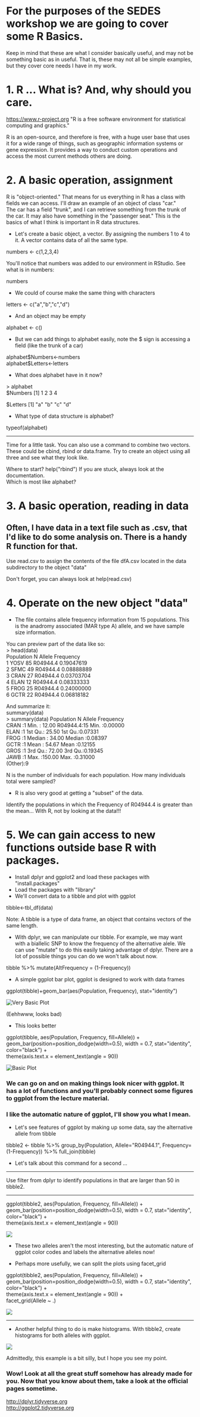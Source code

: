 # For the purposes of the SEDES workshop we are going to cover some R Basics.

Keep in mind that these are what I consider basically useful, and may not be something basic as in useful. That is, these may not all be simple examples, but they cover core needs I have in my work.

# 1.  R ... What is? And, why should you care.

https://www.r-project.org "R is a free software environment for statistical computing and graphics."

R is an open-source, and therefore is free, with a huge user base that uses it for a wide range of things, such as geographic information systems or gene expression. It provides a way to conduct custom operations and access the most current methods others are doing. 

# 2.  A basic operation, assignment

R is "object-oriented." That means for us everything in R has a class with fields we can access. I'll draw an example of an object of class "car."  
The car has a field "trunk", and I can retrieve something from the trunk of the car. It may also have something in the "passenger seat." This is the basics of what I think is important in R data structures.

  * Let's create a basic object, a vector. By assigning the numbers 1 to 4 to it. A vector contains data of all the same type.
  
numbers <- c(1,2,3,4)

You'll notice that numbers was added to our environment in RStudio. See what is in numbers:

numbers

  * We could of course make the same thing with characters

letters <- c("a","b","c","d")

  * And an object may be empty

alphabet <- c()

  * But we can add things to alphabet easily, note the $ sign is accessing a field (like the trunk of a car) 

alphabet\$Numbers<-numbers  
alphabet\$Letters<-letters

  * What does alphabet have in it now?

\> alphabet  
\$Numbers
[1] 1 2 3 4

\$Letters
[1] "a" "b" "c" "d"

  * What type of data structure is alphabet?

typeof(alphabet)

---
Time for a little task. You can also use a command to combine two vectors. These could be cbind, rbind or data.frame. Try to create an object using all three and see what they look like.

Where to start? help("rbind") If you are stuck, always look at the documentation.  
Which is most like alphabet?

# 3.  A basic operation, reading in data
Often, I have data in a text file such as .csv, that I'd like to do some analysis on. There is a handy R function for that.
---
Use read.csv to assign the contents of the file dfA.csv located in the data subdirectory to the object "data"
  
Don't forget, you can always look at help(read.csv)
  
# 4.  Operate on the new object "data"
  * The file contains allele frequency information from 15 populations. This is the anadromy associated (MAR type A) allele, and we have sample size information.

You can preview part of the data like so:  
\> head(data)  
  Population  N   Allele  Frequency  
1       YOSV 85 R04944.4 0.19047619  
2       SFMC 49 R04944.4 0.08888889  
3       CRAN 27 R04944.4 0.03703704  
4       ELAN 12 R04944.4 0.08333333  
5       FROG 25 R04944.4 0.24000000  
6       GCTR 22 R04944.4 0.06818182  

And summarize it:  
summary(data)  
\> summary(data)
   Population       N               Allele     Frequency        
 CRAN   :1    Min.   : 12.00   R04944.4:15   Min.   :0.00000    
 ELAN   :1    1st Qu.: 25.50                 1st Qu.:0.07331    
 FROG   :1    Median : 34.00                 Median :0.08397    
 GCTR   :1    Mean   : 54.67                 Mean   :0.12155    
 GROS   :1    3rd Qu.: 72.00                 3rd Qu.:0.19345    
 JAWB   :1    Max.   :150.00                 Max.   :0.31000    
 (Other):9                                                      


N is the number of individuals for each population. How many individuals total were sampled?

  * R is also very good at getting a "subset" of the data.  
  
Identify the populations in which the Frequency of R04944.4 is greater than the mean... With R, not by looking at the data!!!

# 5.  We can gain access to new functions outside base R with packages.

  * Install dplyr and ggplot2 and load these packages with "install.packages"
  * Load the packages with "library"
  * We'll convert data to a tibble and plot with ggplot

tibble<-tbl\_df(data)

Note: A tibble is a type of data frame, an object that contains vectors of the same length. 

  * With dplyr, we can manipulate our tibble. For example, we may want with a biallelic SNP to know the frequency of the alternative alele. We can use "mutate" to do this easily taking advantage of dplyr. There are a lot of possible things you can do we won't talk about now.

tibble \%\>\% mutate(AltFrequency = (1-Frequency))

  * A simple ggplot bar plot, ggplot is designed to work with data frames

ggplot(tibble)+geom\_bar(aes(Population, Frequency), stat="identity")  

![Very Basic Plot](./examples/bplot1.png)  

(Eehhwww, looks bad)  

  * This looks better  
  
ggplot(tibble, aes(Population, Frequency, fill=Allele)) +  
    geom_bar(position=position_dodge(width=0.5), width = 0.7, stat="identity", color="black") +  
    theme(axis.text.x = element_text(angle = 90))  

![Basic Plot](./examples/bplot2.png)  


### We can go on and on making things look nicer with ggplot. It has a lot of functions and you'll probably connect some figures to ggplot from the lecture material.

### I like the automatic nature of ggplot, I'll show you what I mean.

  *  Let's see features of ggplot by making up some data, say the alternative allele from tibble  

tibble2 <- tibble \%\>\% group\_by(Population, Allele="R04944.1", Frequency=(1-Frequency)) \%\>\% full\_join(tibble)

  * Let's talk about this command for a second ...  
  
---

Use  filter from dplyr to identify populations in that are larger than 50 in tibble2.

---

ggplot(tibble2, aes(Population, Frequency, fill=Allele)) +  
    geom_bar(position=position_dodge(width=0.5), width = 0.7, stat="identity", color="black") +  
    theme(axis.text.x = element_text(angle = 90))  

![](./examples/bplot3.png)  


  * These two alleles aren't the most interesting, but the automatic nature of ggplot color codes and labels the alternative alleles now!  
  
  *  Perhaps more usefully, we can split the plots using facet_grid  
  
  ggplot(tibble2, aes(Population, Frequency, fill=Allele)) +  
    geom_bar(position=position_dodge(width=0.5), width = 0.7, stat="identity", color="black") +  
    theme(axis.text.x = element_text(angle = 90)) +  
    facet_grid(Allele ~ .)  

![](./examples/bplot4.png)  

---

  * Another helpful thing to do is make histograms. With tibble2, create histograms for both alleles with ggplot.

![](./examples/histo.png)  

Admittedly, this example is a bit silly, but I hope you see my point.

### Wow! Look at all the great stuff somehow has already made for you. Now that you know about them, take a look at the official pages sometime.  

http://dplyr.tidyverse.org  
http://ggplot2.tidyverse.org  


